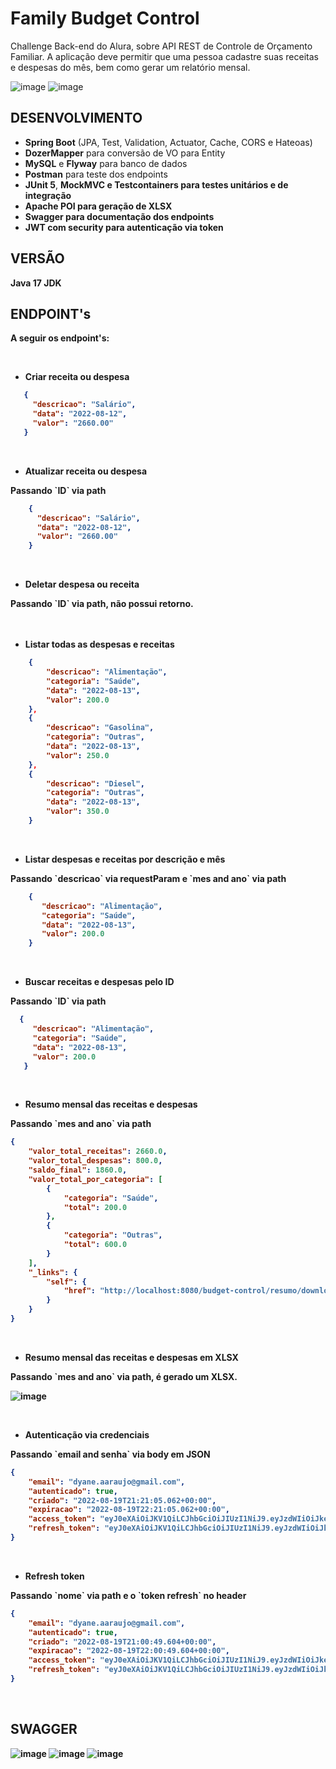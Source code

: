 # Family Budget Control
Challenge Back-end do Alura, sobre API REST de Controle de Orçamento Familiar.
A aplicação deve permitir que uma pessoa cadastre suas receitas e despesas do mês, bem como gerar um relatório mensal.

![image](https://user-images.githubusercontent.com/101612046/185710169-0a9de933-0484-4036-8896-14fd596125c4.png)
![image](https://user-images.githubusercontent.com/101612046/185710265-cb43dfda-6841-4aa0-bcb7-69d21431b976.png)

</hr>

## DESENVOLVIMENTO

* <b>Spring Boot</b> (JPA, Test, Validation, Actuator, Cache, CORS e Hateoas)
* <b>DozerMapper</b> para conversão de VO para Entity
* <b>MySQL</b> e <b>Flyway</b> para banco de dados
* <b>Postman</b> para teste dos endpoints
* <b>JUnit 5</b>, <b>MockMVC<b/> e <b>Testcontainers</b> para testes unitários
e de integração
* <b>Apache POI</b> para geração de XLSX
* <b>Swagger</b> para documentação dos endpoints
* <b>JWT</b> com security para autenticação via token

## VERSÃO
 
 Java 17 JDK


## ENDPOINT's

A seguir os endpoint's:

</br>

- Criar receita ou despesa

 ```json
    {
      "descricao": "Salário",
      "data": "2022-08-12",
      "valor": "2660.00"
    }
 ```
</br>

- Atualizar receita ou despesa
<p></p>
Passando `ID` via path

```json
    {
      "descricao": "Salário",
      "data": "2022-08-12",
      "valor": "2660.00"
    }
```
</br>

- Deletar despesa ou receita
<p></p>
Passando `ID` via path, não possui retorno.
</br>
</br>
</br>

- Listar todas as despesas e receitas

```json
    {
        "descricao": "Alimentação",
        "categoria": "Saúde",
        "data": "2022-08-13",
        "valor": 200.0
    },
    {
        "descricao": "Gasolina",
        "categoria": "Outras",
        "data": "2022-08-13",
        "valor": 250.0
    },
    {
        "descricao": "Diesel",
        "categoria": "Outras",
        "data": "2022-08-13",
        "valor": 350.0
    }
 ```
</br>

- Listar despesas e receitas por descrição e mês
<p></p>
Passando `descricao` via requestParam e `mes and ano` via path

```json
    {
       "descricao": "Alimentação",
       "categoria": "Saúde",
       "data": "2022-08-13",
       "valor": 200.0
    }
```
</br>

- Buscar receitas e despesas pelo ID
<p></p>
 Passando `ID` via path

```json
  {
     "descricao": "Alimentação",
     "categoria": "Saúde",
     "data": "2022-08-13",
     "valor": 200.0
   }
```
</br>

- Resumo mensal das receitas e despesas
<p></p>
Passando `mes and ano` via path

```json
{
    "valor_total_receitas": 2660.0,
    "valor_total_despesas": 800.0,
    "saldo_final": 1860.0,
    "valor_total_por_categoria": [
        {
            "categoria": "Saúde",
            "total": 200.0
        },
        {
            "categoria": "Outras",
            "total": 600.0
        }
    ],
    "_links": {
        "self": {
            "href": "http://localhost:8080/budget-control/resumo/downloadCsv/2022/8"
        }
    }
}
```
</br>

- Resumo mensal das receitas e despesas em XLSX
<p></p>
Passando `mes and ano` via path, é gerado um XLSX.

![image](https://user-images.githubusercontent.com/101612046/184937592-39e0f087-27c6-45ac-8eec-28a85765a261.png)

</br>

- Autenticação via credenciais
<p></p>
Passando `email and senha` via body em JSON

```json
{
    "email": "dyane.aaraujo@gmail.com",
    "autenticado": true,
    "criado": "2022-08-19T21:21:05.062+00:00",
    "expiracao": "2022-08-19T22:21:05.062+00:00",
    "access_token": "eyJ0eXAiOiJKV1QiLCJhbGciOiJIUzI1NiJ9.eyJzdWIiOiJkeWFuZS5hYXJhdWpvQGdtYWlsLmNvbSIsInJvbGVzIjpbIlJPTEVfVVNVQVJJTyIsIlJPTEVfQURNSU5JU1RSQURPUiJdLCJpc3MiOiJodHRwOi8vbG9jYWxob3N0OjgwODAiLCJleHAiOjE2NjA5NDc2NjUsImlhdCI6MTY2MDk0NDA2NX0.e_ZpaHAY91eTFUhb7L9U93R-VWkY4HuebOG85wtCSbU",
    "refresh_token": "eyJ0eXAiOiJKV1QiLCJhbGciOiJIUzI1NiJ9.eyJzdWIiOiJkeWFuZS5hYXJhdWpvQGdtYWlsLmNvbSIsInJvbGVzIjpbIlJPTEVfVVNVQVJJTyIsIlJPTEVfQURNSU5JU1RSQURPUiJdLCJleHAiOjE2NjA5NTQ4NjUsImlhdCI6MTY2MDk0NDA2NX0.dWoEIqeezDdaYLURoxqTRNgrW6Mph4OaW90UVtWA1w0"
}
```
</br>

- Refresh token
<p></p>
Passando `nome` via path e o `token refresh` no header

```json
{
    "email": "dyane.aaraujo@gmail.com",
    "autenticado": true,
    "criado": "2022-08-19T21:00:49.604+00:00",
    "expiracao": "2022-08-19T22:00:49.604+00:00",
    "access_token": "eyJ0eXAiOiJKV1QiLCJhbGciOiJIUzI1NiJ9.eyJzdWIiOiJkeWFuZS5hYXJhdWpvQGdtYWlsLmNvbSIsInJvbGVzIjpbIlJPTEVfVVNVQVJJTyIsIlJPTEVfQURNSU5JU1RSQURPUiJdLCJpc3MiOiJodHRwOi8vbG9jYWxob3N0OjgwODAiLCJleHAiOjE2NjA5NDY0NDksImlhdCI6MTY2MDk0Mjg0OX0.vNEaViTQS9J0FWeKVbxtL1VQcP0l0dsGXVOG9PvvxL4",
    "refresh_token": "eyJ0eXAiOiJKV1QiLCJhbGciOiJIUzI1NiJ9.eyJzdWIiOiJkeWFuZS5hYXJhdWpvQGdtYWlsLmNvbSIsInJvbGVzIjpbIlJPTEVfVVNVQVJJTyIsIlJPTEVfQURNSU5JU1RSQURPUiJdLCJleHAiOjE2NjA5NTM2NDksImlhdCI6MTY2MDk0Mjg0OX0.5EUNNtpFNih2QGaEdgTBpjRvIz7y91aRvwVut466mpk"
}
```
</br>

</hr>

## SWAGGER

![image](https://user-images.githubusercontent.com/101612046/185709535-782a854f-9742-48c0-be71-bf2c0ad7547e.png)
![image](https://user-images.githubusercontent.com/101612046/185709596-ed2d2e45-f616-41e0-995b-6646d2450913.png)
![image](https://user-images.githubusercontent.com/101612046/185709682-e13e13a2-1e58-4c81-93da-451e907906ed.png)



